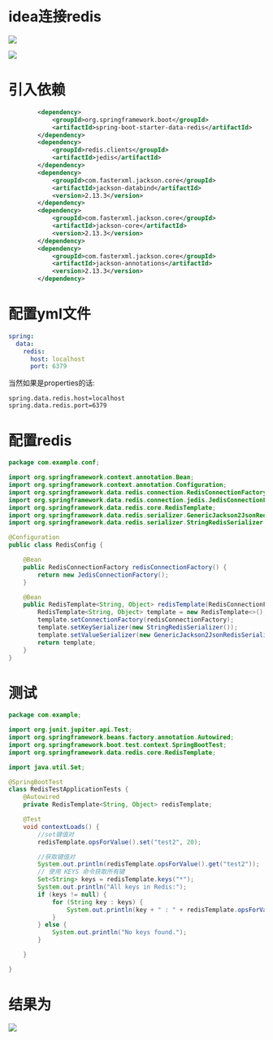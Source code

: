 # idea连接redis


![](http://skxfp36b2.hd-bkt.clouddn.com/Pasted%20image%2020241015192758.png?e=1728993215&token=YjjR9MZt55solE9T9_jK0nLuEPls2f6YQS_OM9V3:o8DRMQru2BaOaLOAqYAXK_kCyvs=)


![](http://skxfp36b2.hd-bkt.clouddn.com/Pasted%20image%2020241015192816.png?e=1728993196&token=YjjR9MZt55solE9T9_jK0nLuEPls2f6YQS_OM9V3:tjuiBGkrDqgiPARXkD947quXUAw=)



# 引入依赖
```xml
		<dependency>
		    <groupId>org.springframework.boot</groupId>
		    <artifactId>spring-boot-starter-data-redis</artifactId>
		</dependency>
		<dependency>
		    <groupId>redis.clients</groupId>
		    <artifactId>jedis</artifactId>
		</dependency>
		<dependency>
            <groupId>com.fasterxml.jackson.core</groupId>
            <artifactId>jackson-databind</artifactId>
            <version>2.13.3</version>
        </dependency>
        <dependency>
            <groupId>com.fasterxml.jackson.core</groupId>
            <artifactId>jackson-core</artifactId>
            <version>2.13.3</version>
        </dependency>
        <dependency>
            <groupId>com.fasterxml.jackson.core</groupId>
            <artifactId>jackson-annotations</artifactId>
            <version>2.13.3</version>
        </dependency>
```

# 配置yml文件

```yml
spring:
  data:
    redis:
      host: localhost
      port: 6379

```

当然如果是properties的话:

```properties
spring.data.redis.host=localhost  
spring.data.redis.port=6379
```

# 配置redis

```java
package com.example.conf;

import org.springframework.context.annotation.Bean;
import org.springframework.context.annotation.Configuration;
import org.springframework.data.redis.connection.RedisConnectionFactory;
import org.springframework.data.redis.connection.jedis.JedisConnectionFactory;
import org.springframework.data.redis.core.RedisTemplate;
import org.springframework.data.redis.serializer.GenericJackson2JsonRedisSerializer;
import org.springframework.data.redis.serializer.StringRedisSerializer;

@Configuration
public class RedisConfig {

    @Bean
    public RedisConnectionFactory redisConnectionFactory() {
        return new JedisConnectionFactory();
    }

    @Bean
    public RedisTemplate<String, Object> redisTemplate(RedisConnectionFactory redisConnectionFactory) {
        RedisTemplate<String, Object> template = new RedisTemplate<>();
        template.setConnectionFactory(redisConnectionFactory);
        template.setKeySerializer(new StringRedisSerializer());
        template.setValueSerializer(new GenericJackson2JsonRedisSerializer()); // 使用通用的JSON序列化器
        return template;
    }
}

```

# 测试

```java
package com.example;

import org.junit.jupiter.api.Test;
import org.springframework.beans.factory.annotation.Autowired;
import org.springframework.boot.test.context.SpringBootTest;
import org.springframework.data.redis.core.RedisTemplate;

import java.util.Set;

@SpringBootTest
class RedisTestApplicationTests {
    @Autowired
    private RedisTemplate<String, Object> redisTemplate;

    @Test
    void contextLoads() {
        //set键值对
        redisTemplate.opsForValue().set("test2", 20);

        //获取键值对
        System.out.println(redisTemplate.opsForValue().get("test2"));
        // 使用 KEYS 命令获取所有键
        Set<String> keys = redisTemplate.keys("*");
        System.out.println("All keys in Redis:");
        if (keys != null) {
            for (String key : keys) {
                System.out.println(key + " : " + redisTemplate.opsForValue().get(key));
            }
        } else {
            System.out.println("No keys found.");
        }

    }

}

```

# 结果为

![](http://skxfp36b2.hd-bkt.clouddn.com/Pasted%20image%2020241015194422.png?e=1728993170&token=YjjR9MZt55solE9T9_jK0nLuEPls2f6YQS_OM9V3:ozWml8phrlhPpYOb4xI7Zr5O7Sg=)

